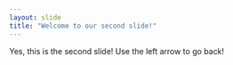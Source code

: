 ```yaml
---
layout: slide
title: "Welcome to our second slide!"
---
```

Yes, this is the second slide!
Use the left arrow to go back!
